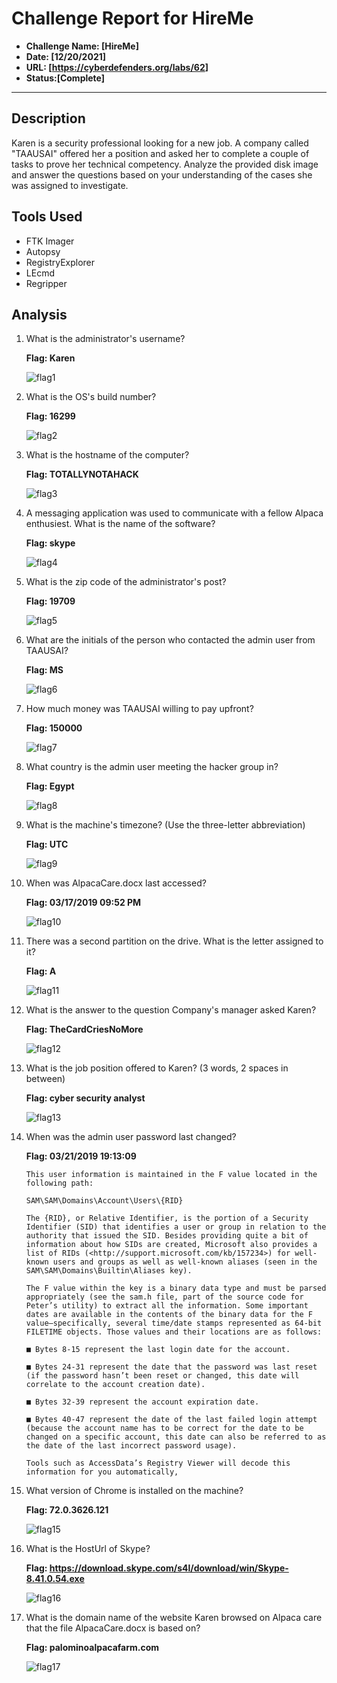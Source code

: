 # Challenge Report for HireMe

- **Challenge Name: [HireMe]**
- **Date: [12/20/2021]**
- **URL: [<https://cyberdefenders.org/labs/62>]**
- **Status:[Complete]**

***

## Description

Karen is a security professional looking for a new job. A company called "TAAUSAI"  offered her a position and asked her to complete a couple of tasks to prove her technical competency. Analyze the provided disk image and answer the questions based on your understanding of the cases she was assigned to investigate.

## Tools Used

- FTK Imager
- Autopsy
- RegistryExplorer
- LEcmd
- Regripper 

## Analysis

1. What is the administrator's username?

    **Flag: Karen**

    ![flag1](/CyberDefenders/HireMe/images/Flag1.png)

2. What is the OS's build number?

    **Flag: 16299**

    ![flag2](/CyberDefenders/HireMe/images/Flag2.png)

3. What is the hostname of the computer?

    **Flag: TOTALLYNOTAHACK**

   ![flag3](/CyberDefenders/HireMe/images/Flag3.png)

4. A messaging application was used to communicate with a fellow Alpaca enthusiest. What is the name of the software?

    **Flag: skype**

    ![flag4](/CyberDefenders/HireMe/images/Flag4.png)

5. What is the zip code of the administrator's post?

    **Flag: 19709**

    ![flag5](/CyberDefenders/HireMe/images/Flag5.png)

6. What are the initials of the person who contacted the admin user from TAAUSAI?

    **Flag: MS**

    ![flag6](/CyberDefenders/HireMe/images/Flag6.png)

7. How much money was TAAUSAI willing to pay upfront?

    **Flag: 150000**

    ![flag7](/CyberDefenders/HireMe/images/Flag7.png)

8. What country is the admin user meeting the hacker group in?

    **Flag: Egypt**

    ![flag8](/CyberDefenders/HireMe/images/Flag8.png)

9. What is the machine's timezone? (Use the three-letter abbreviation)

    **Flag: UTC**

    ![flag9](/CyberDefenders/HireMe/images/Flag9.png)

10. When was AlpacaCare.docx last accessed?

    **Flag:  03/17/2019 09:52 PM**

    ![flag10](/CyberDefenders/HireMe/images/Flag10.png)

11. There was a second partition on the drive. What is the letter assigned to it?

    **Flag: A**

    ![flag11](/CyberDefenders/HireMe/images/Flag11.png)

12. What is the answer to the question Company's manager asked Karen?

    **Flag: TheCardCriesNoMore**

    ![flag12](/CyberDefenders/HireMe/images/Flag12.png)

13. What is the job position offered to Karen? (3 words, 2 spaces in between)

    **Flag: cyber security analyst**

    ![flag13](/CyberDefenders/HireMe/images/Flag13.png)

14. When was the admin user password last changed?

    **Flag: 03/21/2019 19:13:09**

    ```text
    This user information is maintained in the F value located in the following path:

    SAM\SAM\Domains\Account\Users\{RID}

    The {RID}, or Relative Identifier, is the portion of a Security Identifier (SID) that identifies a user or group in relation to the authority that issued the SID. Besides providing quite a bit of information about how SIDs are created, Microsoft also provides a list of RIDs (<http://support.microsoft.com/kb/157234>) for well-known users and groups as well as well-known aliases (seen in the SAM\SAM\Domains\Builtin\Aliases key).

    The F value within the key is a binary data type and must be parsed appropriately (see the sam.h file, part of the source code for Peter’s utility) to extract all the information. Some important dates are available in the contents of the binary data for the F value—specifically, several time/date stamps represented as 64-bit FILETIME objects. Those values and their locations are as follows:

    ■ Bytes 8-15 represent the last login date for the account.

    ■ Bytes 24-31 represent the date that the password was last reset (if the password hasn’t been reset or changed, this date will correlate to the account creation date).

    ■ Bytes 32-39 represent the account expiration date.

    ■ Bytes 40-47 represent the date of the last failed login attempt (because the account name has to be correct for the date to be changed on a specific account, this date can also be referred to as the date of the last incorrect password usage).

    Tools such as AccessData’s Registry Viewer will decode this information for you automatically,
    ```

15. What version of Chrome is installed on the machine?

    **Flag: 72.0.3626.121**

    ![flag15](/CyberDefenders/HireMe/images/Flag15.png)

16. What is the HostUrl of Skype?

    **Flag: <https://download.skype.com/s4l/download/win/Skype-8.41.0.54.exe>**

    ![flag16](/CyberDefenders/HireMe/images/Flag16.png)

17. What is the domain name of the website Karen browsed on Alpaca care that the file AlpacaCare.docx is based on?

    **Flag: palominoalpacafarm.com**

    ![flag17](/CyberDefenders/HireMe/images/Flag17.png)
